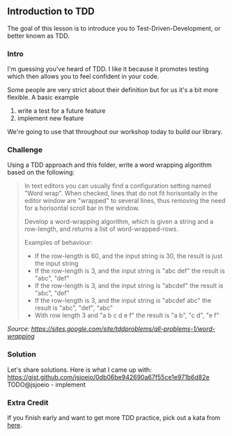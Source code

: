 ## Introduction to TDD

The goal of this lesson is to introduce you to Test-Driven-Development, or better known as TDD.

### Intro

I'm guessing you've heard of TDD. I like it because it promotes testing which then allows you to feel confident in your code.

Some people are very strict about their definition but for us it's a bit more flexible. A basic example

1. write a test for a future feature
2. implement new feature

We're going to use that throughout our workshop today to build our library.

### Challenge

Using a TDD approach and this folder, write a word wrapping algorithm based on the following:

> In text editors you can usually find a configuration setting named "Word wrap". When checked, lines that do not fit horisontally in the editor window are "wrapped" to several lines, thus removing the need for a horisontal scroll bar in the window.
>
> Develop a word-wrapping algorithm, which is given a string and a row-length, and returns a list of word-wrapped-rows.
>
> Examples of behaviour:
>
> - If the row-length is 60, and the input string is 30, the result is just the input string
> - If the row-length is 3, and the input string is "abc def" the result is "abc", "def"
> - If the row-length is 3, and the input string is "abcdef" the result is "abc", "def"
> - If the row-length is 3, and the input string is "abcdef abc" the result is "abc", "def", "abc"
> - With row length 3 and "a b c d e f" the result is "a b", "c d", "e f"

_Source: https://sites.google.com/site/tddproblems/all-problems-1/word-wrapping_

### Solution

Let's share solutions. Here is what I came up with: https://gist.github.com/jsjoeio/0db06be942690a67f55ce1e971b6d82e
TODO@jsjoeio - implement

### Extra Credit

If you finish early and want to get more TDD practice, pick out a kata from [here](https://sites.google.com/site/tddproblems/all-problems-1).
